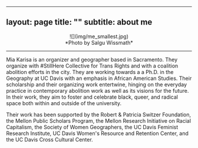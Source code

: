 
---
layout: page
title: ""
subtitle: about me
---
<p align="center"> 
  ![](img/me_smallest.jpg)
<br/>*Photo by Salgu Wissmath*
    </p>

*****
Mia Karisa is an organizer and geographer based in Sacramento. They organize with #StillHere Collective for Trans Rights and with a coalition abolition efforts in the city. They are working towards a a Ph.D. in the Geography at UC Davis with an emphasis in African American Studies. Their scholarship and their organizing work entertwine, hinging on the everyday practice in contemporary abolition work as well as its visions for the future. In their work, they aim to foster and celebrate black, queer, and radical space both within and outside of the university.

Their work has been supported by the Robert & Patricia Switzer Foundation, the Mellon Public Scholars Program, the Mellon Research Initiative on Racial Capitalism, the Society of Women Geographers, the UC Davis Feminist Research Institute, UC Davis Women's Resource and Retention Center, and the UC Davis Cross Cultural Center.
